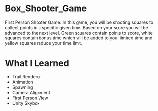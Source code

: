 # Box_Shooter_Game
  First Person Shooter Game.
  In this game, you will be shooting squares to collect points in a specific given time. Based on your score you will be advanced to the next level. 
  Green squares contain points to score, white squares contain bonus time which will be added to your limited time and yellow squares reduce your time limit.

# What I Learned
* Trail Renderer
* Animation
* Spawning
* Camera Alignment
* First Person View
* Unity Skybox
